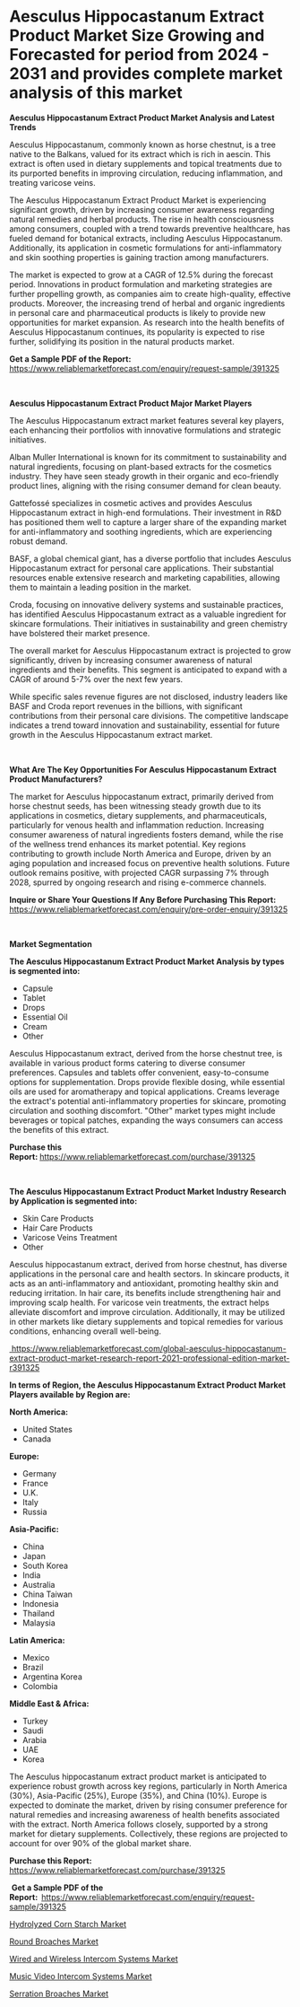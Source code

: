 <p><h1>Aesculus Hippocastanum Extract Product Market Size Growing and Forecasted for period from 2024 - 2031 and provides complete market analysis of this market</h1></p><p><strong>Aesculus Hippocastanum Extract Product Market Analysis and Latest Trends</strong></p>
<p><p>Aesculus Hippocastanum, commonly known as horse chestnut, is a tree native to the Balkans, valued for its extract which is rich in aescin. This extract is often used in dietary supplements and topical treatments due to its purported benefits in improving circulation, reducing inflammation, and treating varicose veins.</p><p>The Aesculus Hippocastanum Extract Product Market is experiencing significant growth, driven by increasing consumer awareness regarding natural remedies and herbal products. The rise in health consciousness among consumers, coupled with a trend towards preventive healthcare, has fueled demand for botanical extracts, including Aesculus Hippocastanum. Additionally, its application in cosmetic formulations for anti-inflammatory and skin soothing properties is gaining traction among manufacturers.</p><p>The market is expected to grow at a CAGR of 12.5% during the forecast period. Innovations in product formulation and marketing strategies are further propelling growth, as companies aim to create high-quality, effective products. Moreover, the increasing trend of herbal and organic ingredients in personal care and pharmaceutical products is likely to provide new opportunities for market expansion. As research into the health benefits of Aesculus Hippocastanum continues, its popularity is expected to rise further, solidifying its position in the natural products market.</p></p>
<p><strong>Get a Sample PDF of the Report:&nbsp;</strong> <a href="https://www.reliablemarketforecast.com/enquiry/request-sample/391325?utm_campaign=1130&utm_medium=2&utm_source=Github&utm_content=ia&utm_term=26102024&utm_id=aesculus-hippocastanum-extract-product">https://www.reliablemarketforecast.com/enquiry/request-sample/391325</a></p>
<p>&nbsp;</p>
<p><strong>Aesculus Hippocastanum Extract Product Major Market Players</strong></p>
<p><p>The Aesculus Hippocastanum extract market features several key players, each enhancing their portfolios with innovative formulations and strategic initiatives. </p><p>Alban Muller International is known for its commitment to sustainability and natural ingredients, focusing on plant-based extracts for the cosmetics industry. They have seen steady growth in their organic and eco-friendly product lines, aligning with the rising consumer demand for clean beauty.</p><p>Gattefossé specializes in cosmetic actives and provides Aesculus Hippocastanum extract in high-end formulations. Their investment in R&D has positioned them well to capture a larger share of the expanding market for anti-inflammatory and soothing ingredients, which are experiencing robust demand.</p><p>BASF, a global chemical giant, has a diverse portfolio that includes Aesculus Hippocastanum extract for personal care applications. Their substantial resources enable extensive research and marketing capabilities, allowing them to maintain a leading position in the market.</p><p>Croda, focusing on innovative delivery systems and sustainable practices, has identified Aesculus Hippocastanum extract as a valuable ingredient for skincare formulations. Their initiatives in sustainability and green chemistry have bolstered their market presence.</p><p>The overall market for Aesculus Hippocastanum extract is projected to grow significantly, driven by increasing consumer awareness of natural ingredients and their benefits. This segment is anticipated to expand with a CAGR of around 5-7% over the next few years.</p><p>While specific sales revenue figures are not disclosed, industry leaders like BASF and Croda report revenues in the billions, with significant contributions from their personal care divisions. The competitive landscape indicates a trend toward innovation and sustainability, essential for future growth in the Aesculus Hippocastanum extract market.</p></p>
<p>&nbsp;</p>
<p><strong>What Are The Key Opportunities For Aesculus Hippocastanum Extract Product Manufacturers?</strong></p>
<p><p>The market for Aesculus hippocastanum extract, primarily derived from horse chestnut seeds, has been witnessing steady growth due to its applications in cosmetics, dietary supplements, and pharmaceuticals, particularly for venous health and inflammation reduction. Increasing consumer awareness of natural ingredients fosters demand, while the rise of the wellness trend enhances its market potential. Key regions contributing to growth include North America and Europe, driven by an aging population and increased focus on preventive health solutions. Future outlook remains positive, with projected CAGR surpassing 7% through 2028, spurred by ongoing research and rising e-commerce channels.</p></p>
<p><strong>Inquire or Share Your Questions If Any Before Purchasing This Report:</strong> <a href="https://www.reliablemarketforecast.com/enquiry/pre-order-enquiry/391325?utm_campaign=1130&utm_medium=2&utm_source=Github&utm_content=ia&utm_term=26102024&utm_id=aesculus-hippocastanum-extract-product">https://www.reliablemarketforecast.com/enquiry/pre-order-enquiry/391325</a></p>
<p>&nbsp;</p>
<p><strong>Market Segmentation</strong></p>
<p><strong>The Aesculus Hippocastanum Extract Product Market Analysis by types is segmented into:</strong></p>
<p><ul><li>Capsule</li><li>Tablet</li><li>Drops</li><li>Essential Oil</li><li>Cream</li><li>Other</li></ul></p>
<p><p>Aesculus Hippocastanum extract, derived from the horse chestnut tree, is available in various product forms catering to diverse consumer preferences. Capsules and tablets offer convenient, easy-to-consume options for supplementation. Drops provide flexible dosing, while essential oils are used for aromatherapy and topical applications. Creams leverage the extract's potential anti-inflammatory properties for skincare, promoting circulation and soothing discomfort. "Other" market types might include beverages or topical patches, expanding the ways consumers can access the benefits of this extract.</p></p>
<p><strong>Purchase this Report:&nbsp;</strong><a href="https://www.reliablemarketforecast.com/purchase/391325?utm_campaign=1130&utm_medium=2&utm_source=Github&utm_content=ia&utm_term=26102024&utm_id=aesculus-hippocastanum-extract-product">https://www.reliablemarketforecast.com/purchase/391325</a></p>
<p>&nbsp;</p>
<p><strong>The Aesculus Hippocastanum Extract Product Market Industry Research by Application is segmented into:</strong></p>
<p><ul><li>Skin Care Products</li><li>Hair Care Products</li><li>Varicose Veins Treatment</li><li>Other</li></ul></p>
<p><p>Aesculus hippocastanum extract, derived from horse chestnut, has diverse applications in the personal care and health sectors. In skincare products, it acts as an anti-inflammatory and antioxidant, promoting healthy skin and reducing irritation. In hair care, its benefits include strengthening hair and improving scalp health. For varicose vein treatments, the extract helps alleviate discomfort and improve circulation. Additionally, it may be utilized in other markets like dietary supplements and topical remedies for various conditions, enhancing overall well-being.</p></p>
<p><a href="https://www.reliablemarketforecast.com/global-aesculus-hippocastanum-extract-product-market-research-report-2021-professional-edition-market-r391325?utm_campaign=1130&utm_medium=2&utm_source=Github&utm_content=ia&utm_term=26102024&utm_id=aesculus-hippocastanum-extract-product">&nbsp;https://www.reliablemarketforecast.com/global-aesculus-hippocastanum-extract-product-market-research-report-2021-professional-edition-market-r391325</a></p>
<p><strong>In terms of Region, the Aesculus Hippocastanum Extract Product Market Players available by Region are:</strong></p>
<p>
    <p> <strong> North America: </strong>
        <ul>
            <li>United States</li>
            <li>Canada</li>
        </ul>
        </p> 
    <p> <strong> Europe: </strong>
        <ul>
            <li>Germany</li>
            <li>France</li>
            <li>U.K.</li>
            <li>Italy</li>
            <li>Russia</li>
        </ul>
        </p> 
    <p> <strong> Asia-Pacific: </strong>
        <ul>
            <li>China</li>
            <li>Japan</li>
            <li>South Korea</li>
            <li>India</li>
            <li>Australia</li>
            <li>China Taiwan</li>
            <li>Indonesia</li>
            <li>Thailand</li>
            <li>Malaysia</li>
        </ul>
        </p> 
    <p> <strong> Latin America: </strong>
        <ul>
            <li>Mexico</li>
            <li>Brazil</li>
            <li>Argentina Korea</li>
            <li>Colombia</li>
        </ul>
        </p> 
    <p> <strong> Middle East & Africa: </strong>
        <ul>
            <li>Turkey</li>
            <li>Saudi</li>
            <li>Arabia</li>
            <li>UAE</li>
            <li>Korea</li>
        </ul>
    </p>
    </p>
<p><p>The Aesculus hippocastanum extract product market is anticipated to experience robust growth across key regions, particularly in North America (30%), Asia-Pacific (25%), Europe (35%), and China (10%). Europe is expected to dominate the market, driven by rising consumer preference for natural remedies and increasing awareness of health benefits associated with the extract. North America follows closely, supported by a strong market for dietary supplements. Collectively, these regions are projected to account for over 90% of the global market share.</p></p>
<p><strong>Purchase this Report: </strong><a href="https://www.reliablemarketforecast.com/purchase/391325?utm_campaign=1130&utm_medium=2&utm_source=Github&utm_content=ia&utm_term=26102024&utm_id=aesculus-hippocastanum-extract-product">https://www.reliablemarketforecast.com/purchase/391325</a></p>
<p>&nbsp;<strong>Get a Sample PDF of the Report:&nbsp;&nbsp;</strong><a href="https://www.reliablemarketforecast.com/enquiry/request-sample/391325?utm_campaign=1130&utm_medium=2&utm_source=Github&utm_content=ia&utm_term=26102024&utm_id=aesculus-hippocastanum-extract-product">https://www.reliablemarketforecast.com/enquiry/request-sample/391325</a></p>
<p><strong></strong></p>
<p><p><a href="https://github.com/habinadmshaulz/Market-Research-Report-List-1/blob/main/hydrolyzed-corn-starch-market.md?utm_campaign=1130&utm_medium=2&utm_source=Github&utm_content=ia&utm_term=26102024&utm_id=aesculus-hippocastanum-extract-product">Hydrolyzed Corn Starch Market</a></p><p><a href="https://issuu.com/reportprime-2/docs/round-broaches-market-size-2030.ppt_96e53f52e6d9f9?utm_campaign=1130&utm_medium=2&utm_source=Github&utm_content=ia&utm_term=26102024&utm_id=aesculus-hippocastanum-extract-product">Round Broaches Market</a></p><p><a href="https://www.linkedin.com/pulse/wired-wireless-intercom-systems-market-trends-insights-type-application-ktrxf?utm_campaign=1130&utm_medium=2&utm_source=Github&utm_content=ia&utm_term=26102024&utm_id=aesculus-hippocastanum-extract-product">Wired and Wireless Intercom Systems Market</a></p><p><a href="https://www.linkedin.com/pulse/music-video-intercom-systems-industry-insights-report-analyzing-5slpf?utm_campaign=1130&utm_medium=2&utm_source=Github&utm_content=ia&utm_term=26102024&utm_id=aesculus-hippocastanum-extract-product">Music Video Intercom Systems Market</a></p><p><a href="https://issuu.com/reportprime-2/docs/serration-broaches-market-size-2030_ff9404c3fdca67?utm_campaign=1130&utm_medium=2&utm_source=Github&utm_content=ia&utm_term=26102024&utm_id=aesculus-hippocastanum-extract-product">Serration Broaches Market</a></p></p>